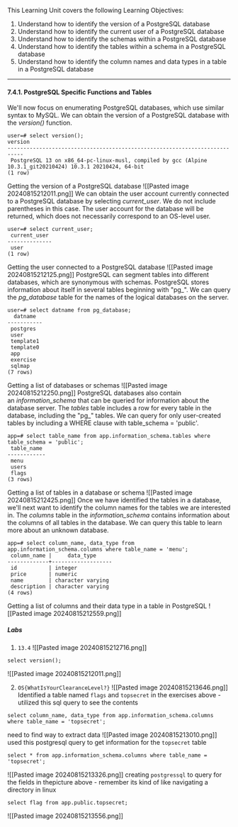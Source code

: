 This Learning Unit covers the following Learning Objectives:

1. Understand how to identify the version of a PostgreSQL database
2. Understand how to identify the current user of a PostgreSQL database
3. Understand how to identify the schemas within a PostgreSQL database
4. Understand how to identify the tables within a schema in a PostgreSQL database
5. Understand how to identify the column names and data types in a table in a PostgreSQL database

-------------
#### 7.4.1. PostgreSQL Specific Functions and Tables

We'll now focus on enumerating PostgreSQL databases, which use similar syntax to MySQL.
We can obtain the version of a PostgreSQL database with the _version()_ function.

```postgresql
user=# select version();
version
---------------------------------------------------------------------------
 PostgreSQL 13 on x86_64-pc-linux-musl, compiled by gcc (Alpine 10.3.1_git20210424) 10.3.1 20210424, 64-bit
(1 row)
```
Getting the version of a PostgreSQL database
![[Pasted image 20240815212011.png]]
We can obtain the user account currently connected to a PostgreSQL database by selecting _current_user_. We do not include parentheses in this case. The user account for the database will be returned, which does not necessarily correspond to an OS-level user.
```postgresql
user=# select current_user;
 current_user 
--------------
 user
(1 row)
```
Getting the user connected to a PostgreSQL database
![[Pasted image 20240815212125.png]]
PostgreSQL can segment tables into different databases, which are synonymous with schemas. PostgreSQL stores information about itself in several tables beginning with "pg_". We can query the _pg_database_ table for the names of the logical databases on the server.
```postgresql
user=# select datname from pg_database;
  datname  
-----------
 postgres
 user
 template1
 template0
 app
 exercise
 sqlmap
(7 rows)
```
Getting a list of databases or schemas
![[Pasted image 20240815212250.png]]
PostgreSQL databases also contain an _information_schema_ that can be queried for information about the database server. The _tables_ table includes a row for every table in the database, including the "pg_" tables. We can query for only user-created tables by including a WHERE clause with table_schema = 'public'.

```postgresql
app=# select table_name from app.information_schema.tables where table_schema = 'public';
 table_name 
------------
 menu
 users
 flags
(3 rows)
```
Getting a list of tables in a database or schema
![[Pasted image 20240815212425.png]]
Once we have identified the tables in a database, we'll next want to identify the column names for the tables we are interested in. The _columns_ table in the _information_schema_ contains information about the columns of all tables in the database. We can query this table to learn more about an unknown database.

```postgresql
app=# select column_name, data_type from app.information_schema.columns where table_name = 'menu';
 column_name |     data_type     
-------------+-------------------
 id          | integer
 price       | numeric
 name        | character varying
 description | character varying
(4 rows)
```
Getting a list of columns and their data type in a table in PostgreSQL
![[Pasted image 20240815212559.png]]

##### Labs
1. `13.4`
![[Pasted image 20240815212716.png]]
```postgresql
select version();
```

![[Pasted image 20240815212011.png]]

2. `OS{WhatIsYourClearanceLevel?}`
![[Pasted image 20240815213646.png]]
Identified a table named `flags` and `topsecret` in the exercises above - utilized this sql query to see the contents
```postgresql
select column_name, data_type from app.information_schema.columns where table_name = 'topsecret';
```
need to find way to extract data
![[Pasted image 20240815213010.png]]
used this postgresql query to get information for the `topsecret` table
```postgresql
select * from app.information_schema.columns where table_name = 'topsecret';
```
![[Pasted image 20240815213326.png]]
creating `postgressql` to query for the fields in thepicture above - remember its kind of like navigating a directory in linux
```postgresql
select flag from app.public.topsecret;
```

![[Pasted image 20240815213556.png]]